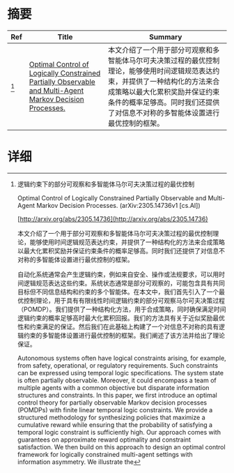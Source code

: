 # 摘要

| Ref | Title | Summary |
| --- | --- | --- |
| [^1] | [Optimal Control of Logically Constrained Partially Observable and Multi-Agent Markov Decision Processes.](http://arxiv.org/abs/2305.14736) | 本文介绍了一个用于部分可观察和多智能体马尔可夫决策过程的最优控制理论，能够使用时间逻辑规范表达约束，并提供了一种结构化的方法来合成策略以最大化累积奖励并保证约束条件的概率足够高。同时我们还提供了对信息不对称的多智能体设置进行最优控制的框架。 |

# 详细

[^1]: 逻辑约束下的部分可观察和多智能体马尔可夫决策过程的最优控制

    Optimal Control of Logically Constrained Partially Observable and Multi-Agent Markov Decision Processes. (arXiv:2305.14736v1 [cs.AI])

    [http://arxiv.org/abs/2305.14736](http://arxiv.org/abs/2305.14736)

    本文介绍了一个用于部分可观察和多智能体马尔可夫决策过程的最优控制理论，能够使用时间逻辑规范表达约束，并提供了一种结构化的方法来合成策略以最大化累积奖励并保证约束条件的概率足够高。同时我们还提供了对信息不对称的多智能体设置进行最优控制的框架。

    

    自动化系统通常会产生逻辑约束，例如来自安全、操作或法规要求，可以用时间逻辑规范表达这些约束。系统状态通常是部分可观察的，可能包含具有共同目标但不同信息结构和约束的多个智能体。在本文中，我们首先引入了一个最优控制理论，用于具有有限线性时间逻辑约束的部分可观察马尔可夫决策过程（POMDP）。我们提供了一种结构化方法，用于合成策略，同时确保满足时间逻辑约束的概率足够高时最大化累积回报。我们的方法具有关于近似奖励最优性和约束满足的保证。然后我们在此基础上构建了一个对信息不对称的具有逻辑约束的多智能体设置进行最优控制的框架。我们阐述了该方法并给出了理论保证。

    Autonomous systems often have logical constraints arising, for example, from safety, operational, or regulatory requirements. Such constraints can be expressed using temporal logic specifications. The system state is often partially observable. Moreover, it could encompass a team of multiple agents with a common objective but disparate information structures and constraints. In this paper, we first introduce an optimal control theory for partially observable Markov decision processes (POMDPs) with finite linear temporal logic constraints. We provide a structured methodology for synthesizing policies that maximize a cumulative reward while ensuring that the probability of satisfying a temporal logic constraint is sufficiently high. Our approach comes with guarantees on approximate reward optimality and constraint satisfaction. We then build on this approach to design an optimal control framework for logically constrained multi-agent settings with information asymmetry. We illustrate the
    

